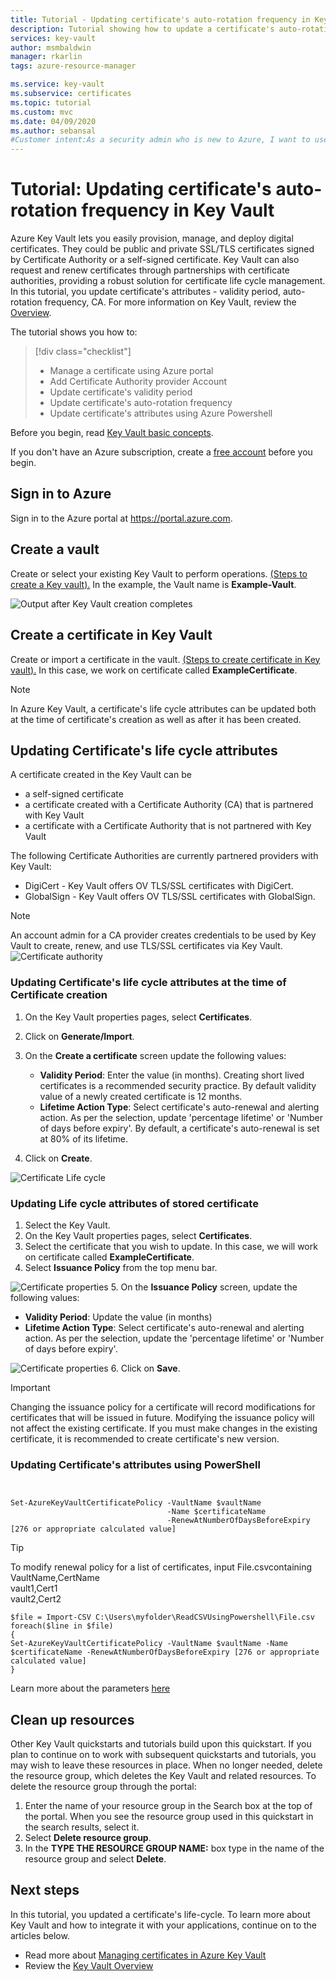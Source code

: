 ```yaml
---
title: Tutorial - Updating certificate's auto-rotation frequency in Key Vault | Microsoft Docs
description: Tutorial showing how to update a certificate's auto-rotation frequency in Azure Key Vault using the Azure portal
services: key-vault
author: msmbaldwin
manager: rkarlin
tags: azure-resource-manager

ms.service: key-vault
ms.subservice: certificates
ms.topic: tutorial
ms.custom: mvc
ms.date: 04/09/2020
ms.author: sebansal
#Customer intent:As a security admin who is new to Azure, I want to use Key Vault to securely store certificates in Azure
---
```

# Tutorial: Updating certificate's auto-rotation frequency in Key Vault

Azure Key Vault lets you easily provision, manage, and deploy digital certificates. They could be public and private SSL/TLS certificates signed by Certificate Authority or a self-signed certificate. Key Vault can also request and renew certificates through partnerships with certificate authorities, providing a robust solution for certificate life cycle management. In this tutorial, you  update certificate's attributes - validity period, auto-rotation frequency, CA. For more information on Key Vault, review the [Overview](../general/overview.md).

The tutorial shows you how to:

> [!div class="checklist"]
> * Manage a certificate using Azure portal
> * Add Certificate Authority provider Account
> * Update certificate's validity period
> * Update certificate's auto-rotation frequency
> * Update certificate's attributes using Azure Powershell


Before you begin, read [Key Vault basic concepts](../general/basic-concepts.md). 

If you don't have an Azure subscription, create a [free account](https://azure.microsoft.com/free/?WT.mc_id=A261C142F) before you begin.

## Sign in to Azure

Sign in to the Azure portal at https://portal.azure.com.

## Create a vault

Create or select your existing Key Vault to  perform operations. [(Steps to create a Key vault).](../quick-create-portal.md) In the example, the Vault name is **Example-Vault**. 

![Output after Key Vault creation completes](../media/certificates/tutorial-import-cert/vault-properties.png)

## Create a certificate in Key Vault

Create or import a certificate in the vault. [(Steps to create certificate in Key vault).](../quick-create-portal.md) In this case, we work on certificate called **ExampleCertificate**.

> [!NOTE]
> In Azure Key Vault, a certificate's life cycle attributes can be updated both at the time of certificate's creation as well as after it has been created. 
## Updating Certificate's life cycle attributes

A certificate created in the Key Vault can be 
- a self-signed certificate
- a certificate created with a Certificate Authority (CA) that is partnered with Key Vault
- a certificate with a Certificate Authority that is not partnered with Key Vault

The following Certificate Authorities are currently partnered providers with Key Vault:
- DigiCert - Key Vault offers OV TLS/SSL certificates with DigiCert.
- GlobalSign - Key Vault offers OV TLS/SSL certificates with GlobalSign.

> [!NOTE]
> An account admin for a CA provider creates credentials to be used by Key Vault to create, renew, and use TLS/SSL certificates via Key Vault.
![Certificate authority](../media/certificates/tutorial-rotate-cert/cert-authority-create.png)
> 


### Updating Certificate's life cycle attributes at the time of Certificate creation

1. On the Key Vault properties pages, select **Certificates**.
2. Click on **Generate/Import**.
3. On the **Create a certificate** screen update the following values:
    

    - **Validity Period**: Enter the value (in  months). Creating short lived certificates is a recommended security practice. By default validity value of a newly created certificate is 12 months.
    - **Lifetime Action Type**: Select certificate's auto-renewal and alerting action. As per the selection, update 'percentage lifetime' or 'Number of days before expiry'. By default, a certificate's auto-renewal is set at 80% of its lifetime.
4. Click on **Create**.

![Certificate Life cycle](../media/certificates/tutorial-rotate-cert/create-cert-lifecycle.png)

### Updating Life cycle attributes of stored certificate

1. Select the Key Vault.
2. On the Key Vault properties pages, select **Certificates**.
3. Select the certificate that you wish to update. In this case, we will work on certificate called **ExampleCertificate**.
4. Select **Issuance Policy** from the top menu bar.

![Certificate properties](../media/certificates/tutorial-rotate-cert/cert-issuance-policy.png)
5. On the **Issuance Policy** screen, update the following values:
- **Validity Period**: Update the value (in  months)
- **Lifetime Action Type**: Select certificate's auto-renewal and alerting action. As per the selection, update the 'percentage lifetime' or 'Number of days before expiry'. 

![Certificate properties](../media/certificates/tutorial-rotate-cert/cert-policy-change.png)
6. Click on **Save**.

> [!IMPORTANT]
> Changing the issuance policy for a certificate will record modifications for certificates that will be issued in future. Modifying the issuance policy will not affect the existing certificate. If you must make changes in the existing certificate, it is recommended to create certificate's new version.


### Updating Certificate's attributes using PowerShell

```azurepowershell


Set-AzureKeyVaultCertificatePolicy -VaultName $vaultName 
                                   -Name $certificateName 
                                   -RenewAtNumberOfDaysBeforeExpiry [276 or appropriate calculated value]
```

> [!TIP]
> To modify renewal policy for a list of certificates, input​ File.csv​ containing
>  VaultName,CertName ​<br/>
>  vault1,Cert1​ <br/>
>  vault2,Cert2​
>
>  ```azurepowershell
>  $file = Import-CSV C:\Users\myfolder\ReadCSVUsingPowershell\File.csv ​
> foreach($line in $file)​
> {​
> Set-AzureKeyVaultCertificatePolicy -VaultName $vaultName -Name $certificateName -RenewAtNumberOfDaysBeforeExpiry [276 or appropriate calculated value]
> }
>  ```
> 
Learn more about the parameters [here](/azure/keyvault/certificate?view=azure-cli-latest#az-keyvault-certificate-set-attributes)

## Clean up resources

Other Key Vault quickstarts and tutorials build upon this quickstart. If you plan to continue on to work with subsequent quickstarts and tutorials, you may wish to leave these resources in place.
When no longer needed, delete the resource group, which deletes the Key Vault and related resources. To delete the resource group through the portal:

1. Enter the name of your resource group in the Search box at the top of the portal. When you see the resource group used in this quickstart in the search results, select it.
2. Select **Delete resource group**.
3. In the **TYPE THE RESOURCE GROUP NAME:** box type in the name of the resource group and select **Delete**.


## Next steps

In this tutorial, you updated a certificate's life-cycle. To learn more about Key Vault and how to integrate it with your applications, continue on to the articles below.

- Read more about [Managing certificates in Azure Key Vault](/archive/blogs/kv/manage-certificates-via-azure-key-vault)
- Review the [Key Vault Overview](../general/overview.md)